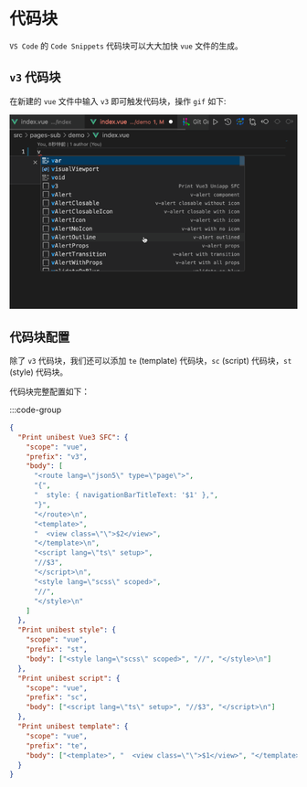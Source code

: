 # 代码块

`VS Code` 的 `Code Snippets` 代码块可以大大加快 `vue` 文件的生成。

## `v3` 代码块

在新建的 `vue` 文件中输入 `v3` 即可触发代码块，操作 `gif` 如下:

![snippets3](./gifs/snippets3.gif)

## 代码块配置

除了 `v3` 代码块，我们还可以添加 `te` (template) 代码块，`sc` (script) 代码块，`st` (style) 代码块。

代码块完整配置如下：

:::code-group

```json [.vscode/vue3.code-snippets]
{
  "Print unibest Vue3 SFC": {
    "scope": "vue",
    "prefix": "v3",
    "body": [
      "<route lang=\"json5\" type=\"page\">",
      "{",
      "  style: { navigationBarTitleText: '$1' },",
      "}",
      "</route>\n",
      "<template>",
      "  <view class=\"\">$2</view>",
      "</template>\n",
      "<script lang=\"ts\" setup>",
      "//$3",
      "</script>\n",
      "<style lang=\"scss\" scoped>",
      "//",
      "</style>\n"
    ]
  },
  "Print unibest style": {
    "scope": "vue",
    "prefix": "st",
    "body": ["<style lang=\"scss\" scoped>", "//", "</style>\n"]
  },
  "Print unibest script": {
    "scope": "vue",
    "prefix": "sc",
    "body": ["<script lang=\"ts\" setup>", "//$3", "</script>\n"]
  },
  "Print unibest template": {
    "scope": "vue",
    "prefix": "te",
    "body": ["<template>", "  <view class=\"\">$1</view>", "</template>\n"]
  }
}
```
